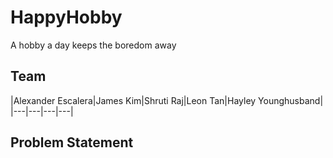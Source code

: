 # HappyHobby
A hobby a day keeps the boredom away

## Team
|Alexander Escalera|James Kim|Shruti Raj|Leon Tan|Hayley Younghusband|
|---|---|---|---|

## Problem Statement


